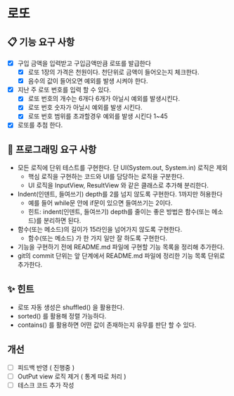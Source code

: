 # 로또 

## 📋 기능 요구 사항

- [x] 구입 금액을 입력받고 구입금액만큼 로또를 발급한다
  - [x] 로또 1장의 가격은 천원이다. 천단위로 금액이 들어오는지 체크한다.
  - [x] 음수의 값이 들어오면 예외를 발생 시켜야 한다.
- [x] 지난 주 로또 번호를 입력 할 수 있다.
  - [x] 로또 번호의 개수는 6개다 6개가 아닐시 예외를 발생시킨다.
  - [x] 로또 번호 숫자가 아닐시 예외를 발생 시킨다.
  - [x] 로또 번호 범위를 초과할경우 예외를 발생 시킨다 1~45
- [x] 로또를 추첨 한다.

## 🚀 프로그래밍 요구 사항

- 모든 로직에 단위 테스트를 구현한다. 단 UI(System.out, System.in) 로직은 제외
  - 핵심 로직을 구현하는 코드와 UI를 담당하는 로직을 구분한다.
  - UI 로직을 InputView, ResultView 와 같은 클래스로 추가해 분리한다.
- Indent(인덴트, 들여쓰기) depth를 2를 넘지 않도록 구현한다. 1까지만 허용한다
  - 예를 들어 while문 안에 if문이 있으면 들여쓰기는 2이다.
  - 힌트: indent(인덴트, 들여쓰기) depth를 줄이는 좋은 방법은 함수(또는 메소드)를 분리하면 된다.
- 함수(또는 메소드)의 길이가 15라인을 넘어가지 않도록 구현한다.
  - 함수(또는 메소드) 가 한 가지 일만 잘 하도록 구현한다.
- 기능을 구현하기 전에 README.md 파일에 구현할 기능 목록을 정리해 추가한다.
- git의 commit 단위는 앞 단계에서 README.md 파일에 정리한 기능 목록 단위로 추가한다.

## ✨ 힌트

- 로또 자동 생성은 shuffled() 을 활용한다.
- sorted() 를 활용해 정렬 가능하다.
- contains() 를 활용하면 어떤 값이 존재하는지 유무를 판단 할 수 있다.

## 개선

- [ ] 피드백 반영 ( 진행중 )
- [ ] OutPut view 로직 제거 ( 통계 따로 처리 ) 
- [ ] 테스크 코드 추가 작성